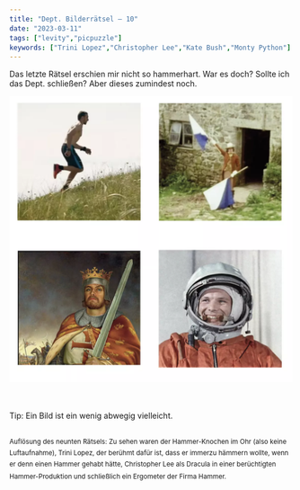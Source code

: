 ```yaml
---
title: "Dept. Bilderrätsel – 10"
date: "2023-03-11"
tags: ["levity","picpuzzle"]
keywords: ["Trini Lopez","Christopher Lee","Kate Bush","Monty Python"]
---
```

Das letzte Rätsel erschien mir nicht so hammerhart. War es doch? Sollte ich das Dept. schließen? Aber dieses zumindest noch.

<img  src="/assets/img/picpuzzle10.webp" alt="Bilderrätsel10">

<br/>
<br/>
<br/>

Tip: Ein Bild ist ein wenig abwegig vielleicht.
<br/>
<br/>

<sup>Auflösung des neunten Rätsels: Zu sehen waren der Hammer-Knochen im Ohr (also keine Luftaufnahme), Trini Lopez, der berühmt dafür ist, dass er immerzu hämmern wollte, wenn er denn einen Hammer gehabt hätte, Christopher Lee als Dracula in einer berüchtigten Hammer-Produktion und schließlich ein Ergometer der Firma Hammer. <sup>